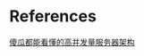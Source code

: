 


# References
[傻瓜都能看懂的高并发量服务器架构](https://blog.csdn.net/daogla/article/details/72877153)<br/>

[]()<br/>

[]()<br/>

[]()<br/>

[]()<br/>

[]()<br/>

[]()<br/>
